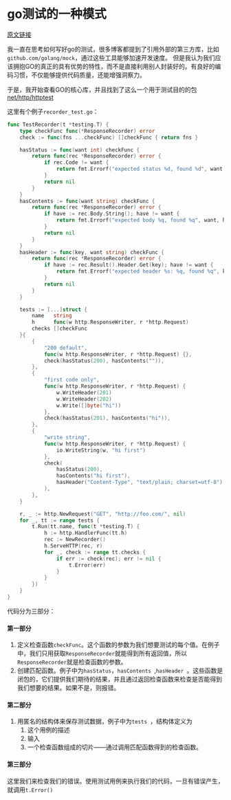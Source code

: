 # go测试的一种模式

[原文链接](https://medium.com/@pierreprinetti/a-pattern-for-go-tests-3468b51535)

我一直在思考如何写好go的测试，很多博客都提到了引用外部的第三方库，比如`github.com/golang/mock`，通过这些工具能够加速开发速度。
但是我认为我们应该拥抱GO的真正的具有优势的特性，而不是直接利用别人封装好的。有良好的编码习惯，不仅能够提供代码质量，还能增强洞察力。

于是，我开始查看GO的核心库，并且找到了这么一个用于测试目的的包 [net/http/httptest](https://golang.org/pkg/net/http/httptest/)

这里有个例子`recorder_test.go`：
```go
func TestRecorder(t *testing.T) {
	type checkFunc func(*ResponseRecorder) error
	check := func(fns ...checkFunc) []checkFunc { return fns }

	hasStatus := func(want int) checkFunc {
		return func(rec *ResponseRecorder) error {
			if rec.Code != want {
				return fmt.Errorf("expected status %d, found %d", want, rec.Code)
			}
			return nil
		}
	}
	hasContents := func(want string) checkFunc {
		return func(rec *ResponseRecorder) error {
			if have := rec.Body.String(); have != want {
				return fmt.Errorf("expected body %q, found %q", want, have)
			}
			return nil
		}
	}
	hasHeader := func(key, want string) checkFunc {
		return func(rec *ResponseRecorder) error {
			if have := rec.Result().Header.Get(key); have != want {
				return fmt.Errorf("expected header %s: %q, found %q", key, want, have)
			}
			return nil
		}
	}

	tests := [...]struct {
		name   string
		h      func(w http.ResponseWriter, r *http.Request)
		checks []checkFunc
	}{
		{
			"200 default",
			func(w http.ResponseWriter, r *http.Request) {},
			check(hasStatus(200), hasContents("")),
		},
		{
			"first code only",
			func(w http.ResponseWriter, r *http.Request) {
				w.WriteHeader(201)
				w.WriteHeader(202)
				w.Write([]byte("hi"))
			},
			check(hasStatus(201), hasContents("hi")),
		},
		{
			"write string",
			func(w http.ResponseWriter, r *http.Request) {
				io.WriteString(w, "hi first")
			},
			check(
				hasStatus(200),
				hasContents("hi first"),
				hasHeader("Content-Type", "text/plain; charset=utf-8"),
			),
		},
	}

	r, _ := http.NewRequest("GET", "http://foo.com/", nil)
	for _, tt := range tests {
		t.Run(tt.name, func(t *testing.T) {
			h := http.HandlerFunc(tt.h)
			rec := NewRecorder()
			h.ServeHTTP(rec, r)
			for _, check := range tt.checks {
				if err := check(rec); err != nil {
					t.Error(err)
				}
			}
		})
	}
}
```

代码分为三部分：
#### 第一部分
1. 定义检查函数`checkFunc`。这个函数的参数为我们想要测试的每个值。在例子中，我们只用获取`ResponseRecorder`就能得到所有返回值，所以`ResponseRecorder`就是检查函数的参数。
2. 创建匹配函数。例子中为`hasStatus`，`hasContents `,`hasHeader `。这些函数是闭包的，它们提供我们期待的结果，并且通过返回检查函数来检查是否能得到我们想要的结果。如果不是，则报错。

#### 第二部分
1. 用匿名的结构体来保存测试数据，例子中为`tests `，结构体定义为
    1. 这个用例的描述
    2. 输入
    3. 一个检查函数组成的切片——通过调用匹配函数得到的检查函数。

#### 第三部分
这里我们来检查我们的错误。使用测试用例来执行我们的代码，一旦有错误产生，就调用`t.Error()`

